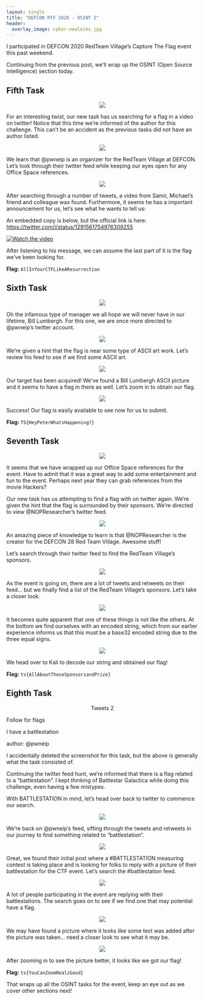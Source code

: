 ```yaml
---
layout: single
title: "DEFCON RTV 2020 - OSINT 2"
header:
  overlay_image: cyber-newlocks.jpg
---
```


I participated in DEFCON 2020 RedTeam Village’s Capture The Flag event this past weekend.

Continuing from the previous post, we’ll wrap up the OSINT (Open Source Intelligence) section today.

## Fifth Task

<p align="center"><img src="/images/OSINT-Michael-Bolton.png"></p>

For an interesting twist, our new task has us searching for a flag in a video on twitter! Notice that this time we’re informed of the author for this challenge. This can’t be an accident as the previous tasks did not have an author listed.

<p align="center"><img src="/images/OSINT-Michael-Bolton-2.png"></p>

We learn that @pwneip is an organizer for the RedTeam Village at DEFCON. Let’s look through their twitter feed while keeping our eyes open for any Office Space references.

<p align="center"><img src="/images/OSINT-Michael-Bolton-3.png"></p>

After searching through a number of tweets, a video from Samir, Michael’s friend and colleague was found. Furthermore, it seems he has a important announcement for us, let’s see what he wants to tell us: 

An embedded copy is below, but the official link is here: https://twitter.com/i/status/1291561754976309255

[![Watch the video](/images/OSINT-Michael-Bolton-3.png)](https://twitter.com/i/status/1291561754976309255)

After listening to his message, we can assume the last part of it is the flag we’ve been looking for.

__Flag:__ ```AllInYourCTFLikeAResurrection```

## Sixth Task

<p align="center"><img src="/images/OSINT-Bill-Lumbergh.png"></p>

Oh the infamous type of manager we all hope we will never have in our lifetime, Bill Lumbergh. For this one, we are once more directed to @pwneip’s twitter account.

<p align="center"><img src="/images/OSINT-Michael-Bolton-2.png"></p>

We’re given a hint that the flag is near some type of ASCII art work. Let’s review his feed to see if we find some ASCII art.

<p align="center"><img src="/images/OSINT-Bill-Lumbergh-2.png"></p>

Our target has been acquired! We’ve found a Bill Lumbergh ASCII picture and it seems to have a flag in there as well. Let’s zoom in to obtain our flag.

<p align="center"><img src="/images/OSINT-Bill-Lumbergh-3.png"></p>

Success! Our flag is easily available to see now for us to submit.

__Flag:__ ```TS{HeyPeterWhatsHappening?}```

## Seventh Task

<p align="center"><img src="/images/OSINT-Tweets.png"></p>

It seems that we have wrapped up our Office Space references for the event. Have to admit that it was a great way to add some entertainment and fun to the event. Perhaps next year they can grab references from the movie Hackers?

Our new task has us attempting to find a flag with on twitter again. We’re given the hint that the flag is surrounded by their sponsors. We’re directed to view @NOPResearcher’s twitter feed.

<p align="center"><img src="/images/OSINT-Tweets-2.png"></p>

An amazing piece of knowledge to learn is that @NOPResearcher is the creator for the DEFCON 28 Red Team Village. Awesome stuff!

Let’s search through their twitter feed to find the RedTeam Village’s sponsors.

<p align="center"><img src="/images/OSINT-Tweets-3.png"></p>

As the event is going on, there are a lot of tweets and retweets on their feed… but we finally find a list of the RedTeam Village’s sponsors. Let’s take a closer look.

<p align="center"><img src="/images/OSINT-Tweets-4-800x462.png"></p>

It becomes quite apparent that one of these things is not like the others. At the bottom we find ourselves with an encoded string, which from our earlier experience informs us that this must be a base32 encoded string due to the three equal signs.

<p align="center"><img src="/images/OSINT-Tweets-5.png"></p>

We head over to Kali to decode our string and obtained our flag!

__Flag:__ ```ts{AllAboutThoseSponsorsandPrize}```

## Eighth Task

<p align="center">
Tweets 2

Follow for flags

I have a battlestation

author: @pwneip
</p>

I accidentally deleted the screenshot for this task, but the above is generally what the task consisted of.

Continuing the twitter feed hunt, we’re informed that there is a flag related to a “battlestation“. I kept thinking of Battlestar Galactica while doing this challenge, even having a few mistypes.

With BATTLESTATION in mind, let’s head over back to twitter to commence our search.

<p align="center"><img src="/images/OSINT-Michael-Bolton-2.png"></p>

We’re back on @pwneip’s feed, sifting through the tweets and retweets in our journey to find something related to “battlestation“.

<p align="center"><img src="/images/OSINT-Tweets-2-1.png"></p>

Great, we found their initial post where a #BATTLESTATION measuring contest is taking place and is looking for folks to reply with a picture of their battlestation for the CTF event. Let’s search the #battlestation feed.

<p align="center"><img src="/images/OSINT-Tweets-2-2.png"></p>

A lot of people participating in the event are replying with their battlestations. The search goes on to see if we find one that may potential have a flag.

<p align="center"><img src="/images/OSINT-Tweets-2-3.png"></p>

We may have found a picture where it looks like some text was added after the picture was taken… need a closer look to see what it may be.

<p align="center"><img src="/images/OSINT-Tweets-2-4.png"></p>

After zooming in to see the picture better, it looks like we got our flag!

__Flag:__ ```ts{YouCanZoomRealzGood}```

That wraps up all the OSINT tasks for the event, keep an eye out as we cover other sections next!